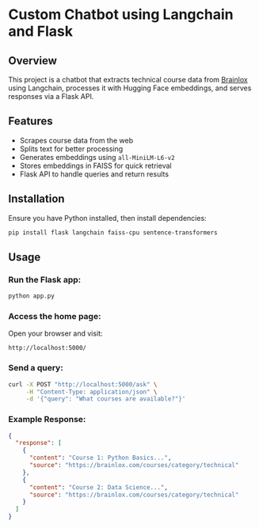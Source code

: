 # Custom Chatbot using Langchain and Flask

## Overview
This project is a chatbot that extracts technical course data from [Brainlox](https://brainlox.com/courses/category/technical) using Langchain, processes it with Hugging Face embeddings, and serves responses via a Flask API.

## Features
- Scrapes course data from the web
- Splits text for better processing
- Generates embeddings using `all-MiniLM-L6-v2`
- Stores embeddings in FAISS for quick retrieval
- Flask API to handle queries and return results

## Installation
Ensure you have Python installed, then install dependencies:
```sh
pip install flask langchain faiss-cpu sentence-transformers
```

## Usage
### Run the Flask app:
```sh
python app.py
```
### Access the home page:
Open your browser and visit:
```
http://localhost:5000/
```
### Send a query:
```sh
curl -X POST "http://localhost:5000/ask" \
     -H "Content-Type: application/json" \
     -d '{"query": "What courses are available?"}'
```
### Example Response:
```json
{
  "response": [
    {
      "content": "Course 1: Python Basics...",
      "source": "https://brainlox.com/courses/category/technical"
    },
    {
      "content": "Course 2: Data Science...",
      "source": "https://brainlox.com/courses/category/technical"
    }
  ]
}
```


